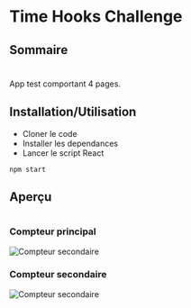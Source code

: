 # Time Hooks Challenge

## Sommaire
#
App test comportant 4 pages.

## Installation/Utilisation
- Cloner le code
- Installer les dependances
- Lancer le script React
```
npm start
```

## Aperçu
#
### Compteur principal
![Compteur secondaire](./client/main-timer.gif)

### Compteur secondaire
![Compteur secondaire](./client/page-timer.gif)

